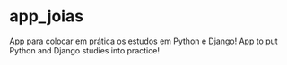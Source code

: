 # app_joias
App para colocar em prática os estudos em Python e Django!
App to put Python and Django studies into practice!
